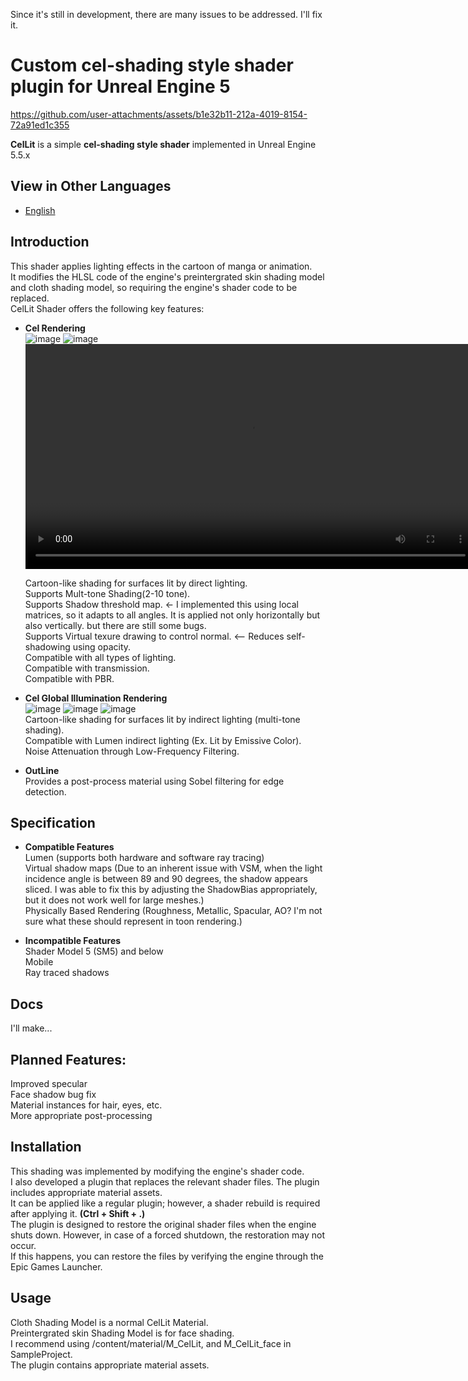 Since it's still in development, there are many issues to be addressed. I'll fix it.

# **Custom cel-shading style shader plugin for Unreal Engine 5**  
https://github.com/user-attachments/assets/b1e32b11-212a-4019-8154-72a91ed1c355  

**CelLit** is a simple **cel-shading style shader** implemented in Unreal Engine 5.5.x  

## View in Other Languages
- [English](README.md)
  
## Introduction
This shader applies lighting effects in the cartoon of manga or animation.  
It modifies the HLSL code of the engine's preintergrated skin shading model and cloth shading model, so requiring the engine's shader code to be replaced.  
CelLit Shader offers the following key features:   

- **Cel Rendering**  
![image](https://github.com/user-attachments/assets/66d64d91-9b88-44de-b423-08b1c2717e1e)
![image](https://github.com/user-attachments/assets/d48658db-e579-4072-a6d8-e7914df16aa8)  
<video src="https://github.com/user-attachments/assets/feebb4b3-b46d-4bb3-b10c-05f7e7c49c16" controls width="720">MultiTone</video>

  Cartoon-like shading for surfaces lit by direct lighting.  
  Supports Mult-tone Shading(2-10 tone).  
  Supports Shadow threshold map.  <- I implemented this using local matrices, so it adapts to all angles. It is applied not only horizontally but also vertically. but there are still some bugs.  
  Supports Virtual texure drawing to control normal.  <-- 
  Reduces self-shadowing using opacity.  
  Compatible with all types of lighting.  
  Compatible with transmission.  
  Compatible with PBR.  

- **Cel Global Illumination Rendering**  
![image](https://github.com/user-attachments/assets/027efb89-a434-4478-89d4-94c5f97abd27)
![image](https://github.com/user-attachments/assets/a0974b52-36d0-41f8-9ac9-3b52ad72c7d8)
![image](https://github.com/user-attachments/assets/b4ca1fa8-d18b-43c4-b083-2c53ca3d6d0d)  
  Cartoon-like shading for surfaces lit by indirect lighting (multi-tone shading).  
  Compatible with Lumen indirect lighting (Ex. Lit by Emissive Color).  
  Noise Attenuation through Low-Frequency Filtering.  
  
- **OutLine**  
  Provides a post-process material using Sobel filtering for edge detection.  

## Specification
- **Compatible Features**  
  Lumen (supports both hardware and software ray tracing)  
  Virtual shadow maps (Due to an inherent issue with VSM, when the light incidence angle is between 89 and 90 degrees, the shadow appears sliced. I was able to fix this by adjusting the ShadowBias appropriately, but it does not work well for large meshes.)  
  Physically Based Rendering (Roughness, Metallic, Spacular, AO? I'm not sure what these should represent in toon rendering.)  

- **Incompatible Features**  
  Shader Model 5 (SM5) and below  
  Mobile  
  Ray traced shadows

## Docs
I'll make...  

## Planned Features:  
Improved specular  
Face shadow bug fix  
Material instances for hair, eyes, etc.  
More appropriate post-processing  
  
## Installation
This shading was implemented by modifying the engine's shader code.  
I also developed a plugin that replaces the relevant shader files. The plugin includes appropriate material assets.  
It can be applied like a regular plugin; however, a shader rebuild is required after applying it. **(Ctrl + Shift + .)**  
The plugin is designed to restore the original shader files when the engine shuts down. However, in case of a forced shutdown, the restoration may not occur.  
If this happens, you can restore the files by verifying the engine through the Epic Games Launcher.  

## Usage
  Cloth Shading Model is a normal CelLit Material.  
  Preintergrated skin Shading Model is for face shading.  
  I recommend using /content/material/M_CelLit, and M_CelLit_face in SampleProject.  
  The plugin contains appropriate material assets.  
